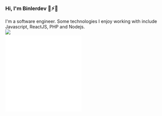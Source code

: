 ### Hi, I'm Binlerdev 👋⚡💬
I'm a software engineer. Some technologies I enjoy working with include Javascript, ReactJS, PHP and Nodejs.  
<img height="180em" src="https://github-readme-stats.vercel.app/api?username=binler&show_icons=true&hide_border=true&&count_private=true&include_all_commits=true" />  
![](./hello.svg)
